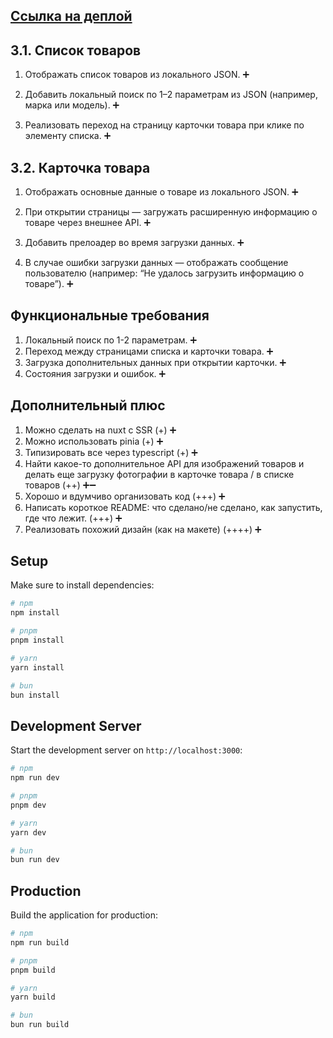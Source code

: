 ## [Ссылка на деплой](https://fj-test-ketrololz.netlify.app/)

## 3.1. Список товаров

1. Отображать список товаров из локального JSON. ➕

2. Добавить локальный поиск по 1–2 параметрам из JSON (например, марка или модель). ➕

3. Реализовать переход на страницу карточки товара при клике по элементу списка. ➕

## 3.2. Карточка товара

1. Отображать основные данные о товаре из локального JSON. ➕

2. При открытии страницы — загружать расширенную информацию о товаре через внешнее API. ➕

3. Добавить прелоадер во время загрузки данных. ➕

4. В случае ошибки загрузки данных — отображать сообщение пользователю (например: “Не удалось загрузить информацию о товаре”). ➕

## Функциональные требования
1. Локальный поиск по 1-2 параметрам. ➕
2. Переход между страницами списка и карточки товара. ➕
3. Загрузка дополнительных данных при открытии карточки. ➕
4. Состояния загрузки и ошибок. ➕

## Дополнительный плюс
1. Можно сделать на nuxt с SSR (+) ➕
2. Можно использовать pinia (+) ➕
3. Типизировать все через typescript (+) ➕
4. Найти какое-то дополнительное API для изображений товаров и делать
еще загрузку фотографии в карточке товара / в списке товаров (++) ➕➖
5. Хорошо и вдумчиво организовать код (+++) ➕
6. Написать короткое README: что сделано/не сделано, как запустить, где
что лежит. (+++) ➕
7. Реализовать похожий дизайн (как на макете) (++++) ➕

## Setup

Make sure to install dependencies:

```bash
# npm
npm install

# pnpm
pnpm install

# yarn
yarn install

# bun
bun install
```

## Development Server

Start the development server on `http://localhost:3000`:

```bash
# npm
npm run dev

# pnpm
pnpm dev

# yarn
yarn dev

# bun
bun run dev
```

## Production

Build the application for production:

```bash
# npm
npm run build

# pnpm
pnpm build

# yarn
yarn build

# bun
bun run build
```
